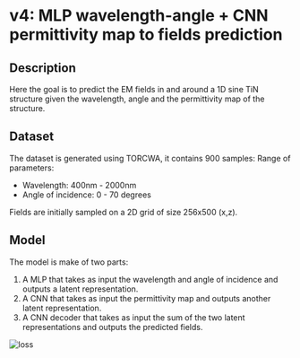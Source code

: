 # v4: MLP wavelength-angle + CNN permittivity map to fields prediction

## Description
Here the goal is to predict the EM fields in and around a 1D sine TiN structure given the wavelength, angle and the permittivity map of the structure.

## Dataset
The dataset is generated using TORCWA, it contains 900 samples:
Range of parameters:
- Wavelength: 400nm - 2000nm
- Angle of incidence: 0 - 70 degrees

Fields are initially sampled on a 2D grid of size 256x500 (x,z).

## Model
The model is make of two parts:
1. A MLP that takes as input the wavelength and angle of incidence and outputs a latent representation.
2. A CNN that takes as input the permittivity map and outputs another latent representation.
3. A CNN decoder that takes as input the sum of the two latent representations and outputs the predicted fields.

![loss](assets/ex_loss.png)
